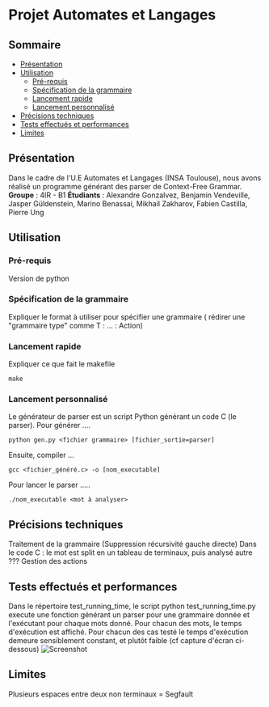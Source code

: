 # Projet Automates et Langages
## Sommaire
- [Présentation](#présentation)
- [Utilisation](#utilisation)
  * [Pré-requis](#pré-requis)
  * [Spécification de la grammaire](#spécification-de-la-grammaire)
  * [Lancement rapide](#lancement-rapide)
  * [Lancement personnalisé](#lancement-personnalisé)
- [Précisions techniques](#précisions-techniques)
- [Tests effectués et performances](#tests-effectués-et-performances)
- [Limites](#limites)


## Présentation
Dans le cadre de l'U.E Automates et Langages (INSA Toulouse), nous avons réalisé un programme générant des parser de Context-Free Grammar.
**Groupe** : 4IR - B1
**Étudiants** : Alexandre Gonzalvez, Benjamin Vendeville, Jasper Güldenstein, Marino Benassai, Mikhail Zakharov, Fabien Castilla, Pierre Ung

## Utilisation
### Pré-requis
Version de python
### Spécification de la grammaire
Expliquer le format à utiliser pour spécifier une grammaire ( rédirer une "grammaire type" comme T : ... : Action)

### Lancement rapide
Expliquer ce que fait le makefile

    make

### Lancement personnalisé
Le générateur de parser est un script Python générant un code C (le parser). Pour générer .... 

    python gen.py <fichier grammaire> [fichier_sortie=parser]

Ensuite, compiler ... 

    gcc <fichier_généré.c> -o [nom_executable]

Pour lancer le parser ..... 

    ./nom_executable <mot à analyser>

## Précisions techniques
Traitement de la grammaire (Suppression récursivité gauche directe)
Dans le code C : le mot est split en un tableau de terminaux, puis analysé
autre ???
Gestion des actions

## Tests effectués et performances
Dans le répertoire test_running_time, le script python test_running_time.py execute une fonction générant un parser pour une grammaire donnée et l'exécutant pour chaque mots donné. Pour chacun des mots, le temps d'exécution est affiché.
Pour chacun des cas testé le temps d'exécution demeure sensiblement constant, et plutôt faible (cf capture d'écran ci-dessous)
![Screenshot](https://github.com/pierre-ung/c_parser_generator/tree/main/images/screenshot_running_time.png)
## Limites
Plusieurs espaces entre deux non terminaux = Segfault
